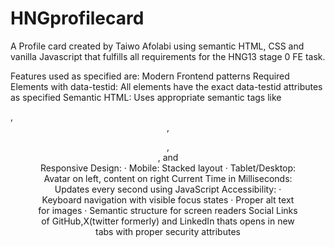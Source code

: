 # HNGprofilecard
A Profile card created by Taiwo Afolabi using semantic HTML, CSS and vanilla Javascript that fulfills all requirements for the HNG13 stage 0 FE task.


Features used as specified are:
Modern Frontend patterns
Required Elements with data-testid: All elements have the exact data-testid attributes as specified
Semantic HTML: Uses appropriate semantic tags like <article>, <header>, <figure>, <nav>, and <section>
Responsive Design:
   · Mobile: Stacked layout
   · Tablet/Desktop: Avatar on left, content on right
Current Time in Milliseconds: Updates every second using JavaScript
Accessibility:
   · Keyboard navigation with visible focus states
   · Proper alt text for images
   · Semantic structure for screen readers
Social Links of GitHub,X(twitter formerly) and LinkedIn thats opens in new tabs with proper security attributes

